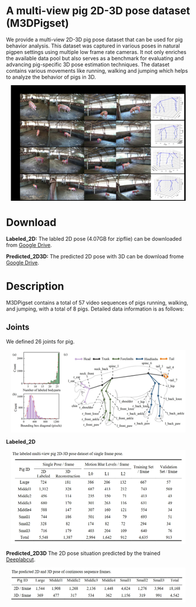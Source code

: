 # A multi-view pig 2D-3D pose dataset (M3DPigset)
  We provide a multi-view 2D-3D pig pose dataset that can be used for pig behavior analysis. This dataset was captured in various poses in natural pigpen settings using multiple low frame rate cameras. It not only enriches the available data pool but also serves as a benchmark for evaluating and advancing pig-specific 3D pose estimation techniques. The dataset contains various movements like running, walking and jumping which helps to analyze the behavior of pigs in 3D. 

<p align="center">
<img src="https://github.com/shirleyanan/M3DPigset/blob/main/images/Fig1.jpg" width="95%">
</p>

# Download
**Labeled_2D:** The labled 2D pose (4.07GB for zipflie) can be downloaded from [Google Drive](https://drive.google.com/drive/folders/1RC2eLC0VJ-3wMhJj90IV0IsVjZSvO2I6).

**Predicted_2D3D:** The predicted 2D pose with 3D can be download frome [Google Drive](https://drive.google.com/drive/folders/1RC2eLC0VJ-3wMhJj90IV0IsVjZSvO2I6).

# Description
M3DPigset contains a total of 57 video sequences of pigs running, walking, and jumping, with a total of 8 pigs. Detailed data information is as follows:
## Joints
We defined 26 joints for pig.
<p align="center">
<img src="https://github.com/shirleyanan/M3DPigset/blob/main/images/Fig2.jpg" width="95%">
</p>

**Labeled_2D**
<p align="center">
<img src="https://github.com/shirleyanan/M3DPigset/blob/main/images/%E5%BE%AE%E4%BF%A1%E6%88%AA%E5%9B%BE_20240603180528.png" width="95%">
</p>

**Predicted_2D3D** 
The 2D pose situation predicted by the trained [Deeplabcut](https://github.com/DeepLabCut/DeepLabCut).
<p align="center">
<img src="https://github.com/shirleyanan/M3DPigset/blob/main/images/%E5%BE%AE%E4%BF%A1%E6%88%AA%E5%9B%BE_20240603180544.png" width="95%">
</p>
